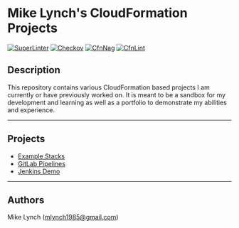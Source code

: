 # Mike Lynch's CloudFormation Projects

[![SuperLinter](https://github.com/mlynch1985/cloudformation/actions/workflows/superlinter.yaml/badge.svg?branch=main)](https://github.com/mlynch1985/cloudformation/actions/workflows/superlinter.yaml)
[![Checkov](https://github.com/mlynch1985/cloudformation/actions/workflows/checkov.yaml/badge.svg?branch=main)](https://github.com/mlynch1985/cloudformation/actions/workflows/checkov.yaml)
[![CfnNag](https://github.com/mlynch1985/cloudformation/actions/workflows/cfnnag.yaml/badge.svg?branch=main)](https://github.com/mlynch1985/cloudformation/actions/workflows/cfnnag.yaml)
[![CfnLint](https://github.com/mlynch1985/cloudformation/actions/workflows/cfnlint.yaml/badge.svg?branch=main)](https://github.com/mlynch1985/cloudformation/actions/workflows/cfnlint.yaml)

## Description

This repository contains various CloudFormation based projects I am currently or have previously worked on. It is meant to be a sandbox for my development and learning as well as a portfolio to demonstrate my abilities and experience.

----

## Projects

- [Example Stacks](https://github.com/mlynch1985/cloudformation/tree/main/example-stacks)
- [GitLab Pipelines](https://github.com/mlynch1985/cloudformation/tree/main/gitlab-pipelines)
- [Jenkins Demo](https://github.com/mlynch1985/cloudformation/tree/main/jenkins-demo)

----

## Authors

Mike Lynch (mlynch1985@gmail.com)
